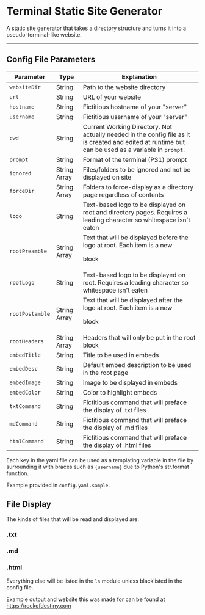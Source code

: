 # Terminal Static Site Generator
A static site generator that takes a directory structure and turns it into a pseudo-terminal-like website.

---

## Config File Parameters

| Parameter | Type | Explanation |
| --- | --- | --- |
| `websiteDir` 		| String 		| Path to the website directory |
| `url` 			| String 		| URL of your website |
| `hostname` 		| String 		| Fictitious hostname of your "server" |
| `username` 		| String 		| Fictitious username of your "server" |
| `cwd` 			| String 		| Current Working Directory.  Not actually needed in the config file as it is created and edited at runtime but can be used as a variable in `prompt`. |
| `prompt` 			| String 		| Format of the terminal (PS1) prompt |
| `ignored` 		| String Array 	| Files/folders to be ignored and not be displayed on site |
| `forceDir` 		| String Array 	| Folders to force-display as a directory page regardless of contents |
| `logo` 			| String		| Text-based logo to be displayed on root and directory pages.  Requires a leading character so whitespace isn't eaten |
| `rootPreamble` 	| String Array 	| Text that will be displayed before the logo at root.  Each item is a new <p> block |
| `rootLogo` 		| String 		| Text-based logo to be displayed on root.  Requires a leading character so whitespace isn't eaten |
| `rootPostamble` 	| String Array 	| Text that will be displayed after the logo at root.  Each item is a new <p> block |
| `rootHeaders` 	| String Array 	| Headers that will only be put in the root <head> block |
| `embedTitle` 		| String 		| Title to be used in embeds |
| `embedDesc` 		| String 		| Default embed description to be used in the root page |
| `embedImage` 		| String 		| Image to be displayed in embeds |
| `embedColor` 		| String 		| Color to highlight embeds |
| `txtCommand` 		| String 		| Fictitious command that will preface the display of .txt files |
| `mdCommand` 		| String 		| Fictitious command that will preface the display of .md files |
| `htmlCommand` 	| String 		| Fictitious command that will preface the display of .html files |

Each key in the yaml file can be used as a templating variable in the file by surrounding it with braces such as `{username}` due to Python's str.format function.

Example provided in `config.yaml.sample`.

## File Display

The kinds of files that will be read and displayed are:

### .txt

### .md

### .html

Everything else will be listed in the `ls` module unless blacklisted in the config file.

Example output and website this was made for can be found at https://rockofdestiny.com
